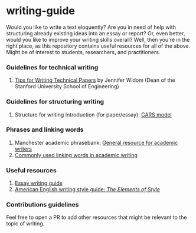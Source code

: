 # writing-guide
Would you like to write a text eloquently? Are you in need of help with structuring already existing ideas into an essay or report? Or, even better, would you like to improve your writing skills overall? Well, then you're in the right place, as this repository contains useful resources for all of the above. Might be of interest to students, researchers, and practitioners.

### Guidelines for technical writing
1. [Tips for Writing Technical Papers](https://cs.stanford.edu/people/widom/paper-writing.html) by Jennifer Widom (Dean of the Stanford University School of Engineering)

### Guidelines for structuring writing
1. Structure for writing Introduction (for paper/essay): [CARS model](https://libguides.usc.edu/writingguide/CARS)

### Phrases and linking words
1. Manchester academic phrasebank: [General resource for academic writers](https://www.phrasebank.manchester.ac.uk/writing-definitions/)
2. [Commonly used linking words in academic writing](https://web2.uvcs.uvic.ca/courses/elc/sample/ite/gs/gs_38.html)

### Useful resources
1. [Essay writing guide](https://docs.google.com/viewer?url=http://jordanbpeterson.com/wp-content/uploads/2018/02/Essay_Writing_Guide.docx)
2. [American English writing style guide: _The Elements of Style_](https://daoyuan14.github.io/elos.pdf)

### Contributions guidelines
Feel free to open a PR to add other resources that might be relevant to the topic of writing.
